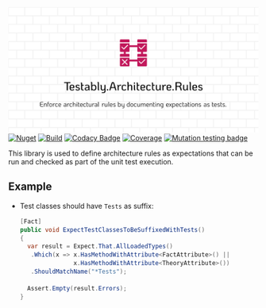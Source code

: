 ![Testably.Architecture.Rules](https://raw.githubusercontent.com/Testably/Testably.Architecture.Rules/main/Docs/Images/social-preview.png)  
[![Nuget](https://img.shields.io/nuget/v/Testably.Architecture.Rules)](https://www.nuget.org/packages/Testably.Architecture.Rules)
[![Build](https://github.com/Testably/Testably.Architecture.Rules/actions/workflows/build.yml/badge.svg)](https://github.com/Testably/Testably.Architecture.Rules/actions/workflows/build.yml)
[![Codacy Badge](https://app.codacy.com/project/badge/Grade/5b9b2f79950447a69d69037b43acd590)](https://www.codacy.com/gh/Testably/Testably.Architecture.Rules/dashboard?utm_source=github.com&amp;utm_medium=referral&amp;utm_content=Testably/Testably.Architecture.Rules&amp;utm_campaign=Badge_Grade)
[![Coverage](https://sonarcloud.io/api/project_badges/measure?project=Testably_Testably.Architecture.Rules&branch=main&metric=coverage)](https://sonarcloud.io/summary/overall?id=Testably_Testably.Architecture.Rules&branch=main)
[![Mutation testing badge](https://img.shields.io/endpoint?style=flat&url=https%3A%2F%2Fbadge-api.stryker-mutator.io%2Fgithub.com%2FTestably%2FTestably.Architecture.Rules%2Fmain)](https://dashboard.stryker-mutator.io/reports/github.com/Testably/Testably.Architecture.Rules/main)

This library is used to define architecture rules as expectations that can be run and checked as part of the unit test execution.

## Example

- Test classes should have `Tests` as suffix:
  ```csharp
  [Fact]
  public void ExpectTestClassesToBeSuffixedWithTests()
  {
    var result = Expect.That.AllLoadedTypes()
     .Which(x => x.HasMethodWithAttribute<FactAttribute>() ||
                 x.HasMethodWithAttribute<TheoryAttribute>())
     .ShouldMatchName("*Tests");
  
    Assert.Empty(result.Errors);
  }
  ```
